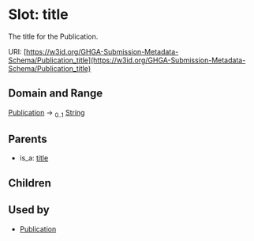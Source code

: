 
# Slot: title


The title for the Publication.

URI: [https://w3id.org/GHGA-Submission-Metadata-Schema/Publication_title](https://w3id.org/GHGA-Submission-Metadata-Schema/Publication_title)


## Domain and Range

[Publication](Publication.md) &#8594;  <sub>0..1</sub> [String](types/String.md)

## Parents

 *  is_a: [title](title.md)

## Children


## Used by

 * [Publication](Publication.md)

